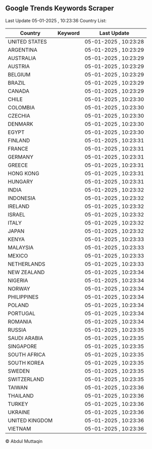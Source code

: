 
## Google Trends Keywords Scraper

Last Update 05-01-2025 , 10:23:36
Country List:

| Country | Keyword | Last Update |
| --- | --- | --- |
| UNITED STATES |  | 05-01-2025 , 10:23:28 |
| ARGENTINA |  | 05-01-2025 , 10:23:29 |
| AUSTRALIA |  | 05-01-2025 , 10:23:29 |
| AUSTRIA |  | 05-01-2025 , 10:23:29 |
| BELGIUM |  | 05-01-2025 , 10:23:29 |
| BRAZIL |  | 05-01-2025 , 10:23:29 |
| CANADA |  | 05-01-2025 , 10:23:29 |
| CHILE |  | 05-01-2025 , 10:23:30 |
| COLOMBIA |  | 05-01-2025 , 10:23:30 |
| CZECHIA |  | 05-01-2025 , 10:23:30 |
| DENMARK |  | 05-01-2025 , 10:23:30 |
| EGYPT |  | 05-01-2025 , 10:23:30 |
| FINLAND |  | 05-01-2025 , 10:23:31 |
| FRANCE |  | 05-01-2025 , 10:23:31 |
| GERMANY |  | 05-01-2025 , 10:23:31 |
| GREECE |  | 05-01-2025 , 10:23:31 |
| HONG KONG |  | 05-01-2025 , 10:23:31 |
| HUNGARY |  | 05-01-2025 , 10:23:31 |
| INDIA |  | 05-01-2025 , 10:23:32 |
| INDONESIA |  | 05-01-2025 , 10:23:32 |
| IRELAND |  | 05-01-2025 , 10:23:32 |
| ISRAEL |  | 05-01-2025 , 10:23:32 |
| ITALY |  | 05-01-2025 , 10:23:32 |
| JAPAN |  | 05-01-2025 , 10:23:32 |
| KENYA |  | 05-01-2025 , 10:23:33 |
| MALAYSIA |  | 05-01-2025 , 10:23:33 |
| MEXICO |  | 05-01-2025 , 10:23:33 |
| NETHERLANDS |  | 05-01-2025 , 10:23:33 |
| NEW ZEALAND |  | 05-01-2025 , 10:23:34 |
| NIGERIA |  | 05-01-2025 , 10:23:34 |
| NORWAY |  | 05-01-2025 , 10:23:34 |
| PHILIPPINES |  | 05-01-2025 , 10:23:34 |
| POLAND |  | 05-01-2025 , 10:23:34 |
| PORTUGAL |  | 05-01-2025 , 10:23:34 |
| ROMANIA |  | 05-01-2025 , 10:23:34 |
| RUSSIA |  | 05-01-2025 , 10:23:35 |
| SAUDI ARABIA |  | 05-01-2025 , 10:23:35 |
| SINGAPORE |  | 05-01-2025 , 10:23:35 |
| SOUTH AFRICA |  | 05-01-2025 , 10:23:35 |
| SOUTH KOREA |  | 05-01-2025 , 10:23:35 |
| SWEDEN |  | 05-01-2025 , 10:23:35 |
| SWITZERLAND |  | 05-01-2025 , 10:23:35 |
| TAIWAN |  | 05-01-2025 , 10:23:36 |
| THAILAND |  | 05-01-2025 , 10:23:36 |
| TURKEY |  | 05-01-2025 , 10:23:36 |
| UKRAINE |  | 05-01-2025 , 10:23:36 |
| UNITED KINGDOM |  | 05-01-2025 , 10:23:36 |
| VIETNAM |  | 05-01-2025 , 10:23:36 |

© Abdul Muttaqin
